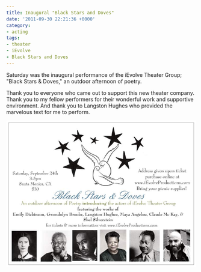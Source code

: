 ```yaml
---
title: Inaugural "Black Stars and Doves"
date: '2011-09-30 22:21:36 +0000'
category:
- acting
tags:
- theater
- iEvolve
- Black Stars and Doves
---
```


Saturday was the inaugural performance of the iEvolve Theater Group; "Black
Stars & Doves," an outdoor afternoon of poetry.

Thank you to everyone who came out to support this new theater company. Thank
you to my fellow performers for their wonderful work and supportive environment.
And thank you to Langston Hughes who provided the marvelous text for me to
perform.

![Black Stars and Doves](images/Black-Stars-and-Doves-postcard.jpg)
